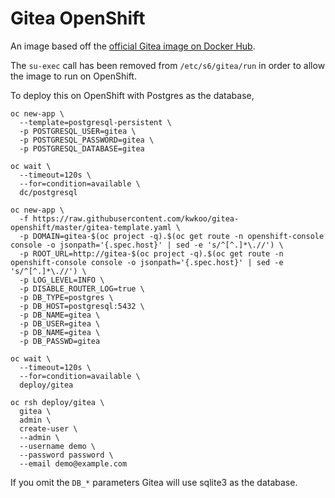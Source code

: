 # Gitea OpenShift

An image based off the [official Gitea image on Docker Hub](https://hub.docker.com/r/gitea/gitea).

The `su-exec` call has been removed from `/etc/s6/gitea/run` in order to allow the image to run on OpenShift.

To deploy this on OpenShift with Postgres as the database,

```
oc new-app \
  --template=postgresql-persistent \
  -p POSTGRESQL_USER=gitea \
  -p POSTGRESQL_PASSWORD=gitea \
  -p POSTGRESQL_DATABASE=gitea

oc wait \
  --timeout=120s \
  --for=condition=available \
  dc/postgresql

oc new-app \
  -f https://raw.githubusercontent.com/kwkoo/gitea-openshift/master/gitea-template.yaml \
  -p DOMAIN=gitea-$(oc project -q).$(oc get route -n openshift-console console -o jsonpath='{.spec.host}' | sed -e 's/^[^.]*\.//') \
  -p ROOT_URL=http://gitea-$(oc project -q).$(oc get route -n openshift-console console -o jsonpath='{.spec.host}' | sed -e 's/^[^.]*\.//') \
  -p LOG_LEVEL=INFO \
  -p DISABLE_ROUTER_LOG=true \
  -p DB_TYPE=postgres \
  -p DB_HOST=postgresql:5432 \
  -p DB_NAME=gitea \
  -p DB_USER=gitea \
  -p DB_NAME=gitea \
  -p DB_PASSWD=gitea

oc wait \
  --timeout=120s \
  --for=condition=available \
  deploy/gitea

oc rsh deploy/gitea \
  gitea \
  admin \
  create-user \
  --admin \
  --username demo \
  --password password \
  --email demo@example.com
```

If you omit the `DB_*` parameters Gitea will use sqlite3 as the database.
